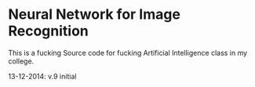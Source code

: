 Neural Network for Image Recognition
====================================

This is a fucking Source code for fucking Artificial Intelligence class in my college.

13-12-2014: v.9
initial

